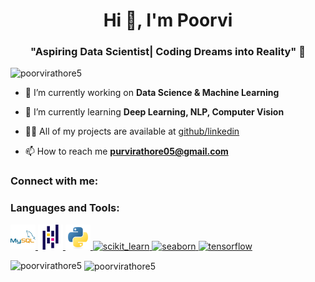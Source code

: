 <h1 align="center">Hi 👋, I'm Poorvi</h1>
<h3 align="center">"Aspiring Data Scientist| Coding Dreams into Reality" 🌌</h3>

<p align="left"> <img src="https://komarev.com/ghpvc/?username=poorvirathore5&label=Profile%20views&color=0e75b6&style=flat" alt="poorvirathore5" /> </p>

- 🔭 I’m currently working on **Data Science & Machine Learning**

- 🌱 I’m currently learning **Deep Learning, NLP, Computer Vision**

- 👨‍💻 All of my projects are available at [github/linkedin](github/linkedin)

- 📫 How to reach me **purvirathore05@gmail.com**

<h3 align="left">Connect with me:</h3>
<p align="left">
</p>

<h3 align="left">Languages and Tools:</h3>
<p align="left"> <a href="https://www.mysql.com/" target="_blank" rel="noreferrer"> <img src="https://raw.githubusercontent.com/devicons/devicon/master/icons/mysql/mysql-original-wordmark.svg" alt="mysql" width="40" height="40"/> </a> <a href="https://pandas.pydata.org/" target="_blank" rel="noreferrer"> <img src="https://raw.githubusercontent.com/devicons/devicon/2ae2a900d2f041da66e950e4d48052658d850630/icons/pandas/pandas-original.svg" alt="pandas" width="40" height="40"/> </a> <a href="https://www.python.org" target="_blank" rel="noreferrer"> <img src="https://raw.githubusercontent.com/devicons/devicon/master/icons/python/python-original.svg" alt="python" width="40" height="40"/> </a> <a href="https://scikit-learn.org/" target="_blank" rel="noreferrer"> <img src="https://upload.wikimedia.org/wikipedia/commons/0/05/Scikit_learn_logo_small.svg" alt="scikit_learn" width="40" height="40"/> </a> <a href="https://seaborn.pydata.org/" target="_blank" rel="noreferrer"> <img src="https://seaborn.pydata.org/_images/logo-mark-lightbg.svg" alt="seaborn" width="40" height="40"/> </a> <a href="https://www.tensorflow.org" target="_blank" rel="noreferrer"> <img src="https://www.vectorlogo.zone/logos/tensorflow/tensorflow-icon.svg" alt="tensorflow" width="40" height="40"/> </a> </p>

<p><img align="left" src="https://github-readme-stats.vercel.app/api/top-langs?username=poorvirathore5&show_icons=true&locale=en&layout=compact" alt="poorvirathore5" /></p>

<p>&nbsp;<img align="center" src="https://github-readme-stats.vercel.app/api?username=poorvirathore5&show_icons=true&locale=en" alt="poorvirathore5" /></p>

